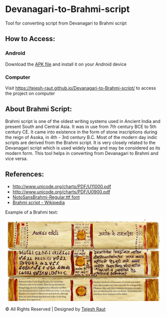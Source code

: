 # Devanagari-to-Brahmi-script
Tool for converting script from Devanagari to Brahmi script

## How to Access:

### Android
Download the [APK file](https://github.com/Tejesh-Raut/Devanagari-to-Brahmi-script/raw/master/DevnagariToBrahmiScript/brahmi_script.apk "Brahmi Script app") and install it on your Android device

### Computer
Visit https://tejesh-raut.github.io/Devanagari-to-Brahmi-script/ to access the project on computer

## About Brahmi Script:
Brahmi script is one of the oldest writing systems used in Ancient India and present South and Central Asia. It was in use from 7th century BCE to 5th century CE. It came into existence in the form of stone inscriptions during the reign of Asoka, in 4th - 3rd century B.C. Most of the modern day indic scripts are derived from the Brahmi script. It is very closely related to the Devanagari script which is used widely today and may be considered as its modern form. This tool helps in converting from Devanagari to Brahmi and vice versa.

## References:
* http://www.unicode.org/charts/PDF/U11000.pdf
* http://www.unicode.org/charts/PDF/U0900.pdf
* [NotoSansBrahmi-Regular.ttf font](https://www.google.com/get/noto/#sans-brah)
* [Brahmi script - Wikipedia](https://en.wikipedia.org/wiki/Brahmi_script)

Example of a Brahmi text:
![Asoka's edicts](Images/1.png)

© All Rights Reserved | Designed by [Tejesh Raut](https://tejesh-raut.github.io/)